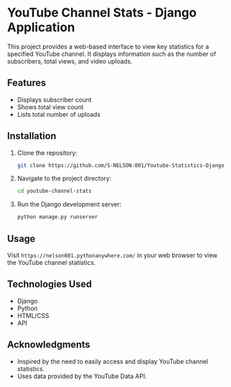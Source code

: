 # YouTube Channel Stats - Django Application

This project provides a web-based interface to view key statistics for a specified YouTube channel. It displays information such as the number of subscribers, total views, and video uploads.


## Features

- Displays subscriber count
- Shows total view count
- Lists total number of uploads

## Installation

1. Clone the repository:
   ```bash
   git clone https://github.com/S-NELSON-001/Youtube-Statistics-Django.git
   ```
2. Navigate to the project directory:
   ```bash
   cd youtube-channel-stats
   ```
4. Run the Django development server:
   ```bash
   python manage.py runserver
   ```

## Usage

Visit `https://nelson001.pythonanywhere.com/` in your web browser to view the YouTube channel statistics.

## Technologies Used

- Django
- Python
- HTML/CSS
- API

## Acknowledgments

- Inspired by the need to easily access and display YouTube channel statistics.
- Uses data provided by the YouTube Data API.
